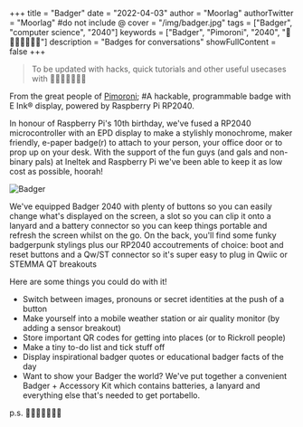 +++
title = "Badger"
date = "2022-04-03"
author = "Moorlag"
authorTwitter = "Moorlag" #do not include @
cover = "/img/badger.jpg"
tags = ["Badger", "computer science", "2040"]
keywords = ["Badger", "Pimoroni", "2040", "🦡🦡🦡🦡🍄🍄🐍"]
description = "Badges for conversations"
showFullContent = false
+++

> To be updated with hacks, quick tutorials and other useful usecases with 🦡🦡🦡🦡🍄🍄🐍

From the great people of [Pimoroni](https://shop.pimoroni.com/products/badger-2040?variant=39752959852627);
#A hackable, programmable badge with E Ink® display, powered by Raspberry Pi RP2040.

In honour of Raspberry Pi's 10th birthday, we've fused a RP2040 microcontroller with an EPD display to make a stylishly monochrome, maker friendly, e-paper badge(r) to attach to your person, your office door or to prop up on your desk. With the support of the fun guys (and gals and non-binary pals) at Ineltek and Raspberry Pi we've been able to keep it as low cost as possible, hoorah!

![Badger](/img/badger.webp)

We've equipped Badger 2040 with plenty of buttons so you can easily change what's displayed on the screen, a slot so you can clip it onto a lanyard and a battery connector so you can keep things portable and refresh the screen whilst on the go. On the back, you'll find some funky badgerpunk stylings plus our RP2040 accoutrements of choice: boot and reset buttons and a Qw/ST connector so it's super easy to plug in Qwiic or STEMMA QT breakouts

Here are some things you could do with it!

- Switch between images, pronouns or secret identities at the push of a button
- Make yourself into a mobile weather station or air quality monitor (by adding a sensor breakout)
- Store important QR codes for getting into places (or to Rickroll people)
- Make a tiny to-do list and tick stuff off
- Display inspirational badger quotes or educational badger facts of the day
- Want to show your Badger the world? We've put together a convenient Badger + Accessory Kit which contains batteries, a lanyard and everything else that's needed to get portabello.

p.s. 🦡🦡🦡🦡🍄🍄🐍
